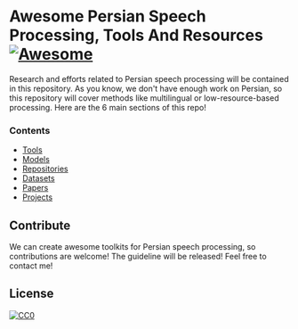 # Awesome Persian Speech Processing, Tools And Resources [![Awesome](https://cdn.rawgit.com/sindresorhus/awesome/d7305f38d29fed78fa85652e3a63e154dd8e8829/media/badge.svg)](https://github.com/sindresorhus/awesome)
Research and efforts related to Persian speech processing will be contained in this repository. As you know, we don't have enough work on Persian, so this repository will cover methods like multilingual or low-resource-based processing. Here are the 6 main sections of this repo!

### Contents
- [Tools](sections/tools.md)
- [Models](sections/models.md)
- [Repositories](sections/repos.md)
- [Datasets](sections/datasets.md)
- [Papers](sections/papers.md)
- [Projects](sections/projects.md)
## Contribute
We can create awesome toolkits for Persian speech processing, so contributions are welcome! The guideline will be released! Feel free to contact me!

## License
[![CC0](https://i.creativecommons.org/p/zero/1.0/88x31.png)](https://creativecommons.org/publicdomain/zero/1.0/)
